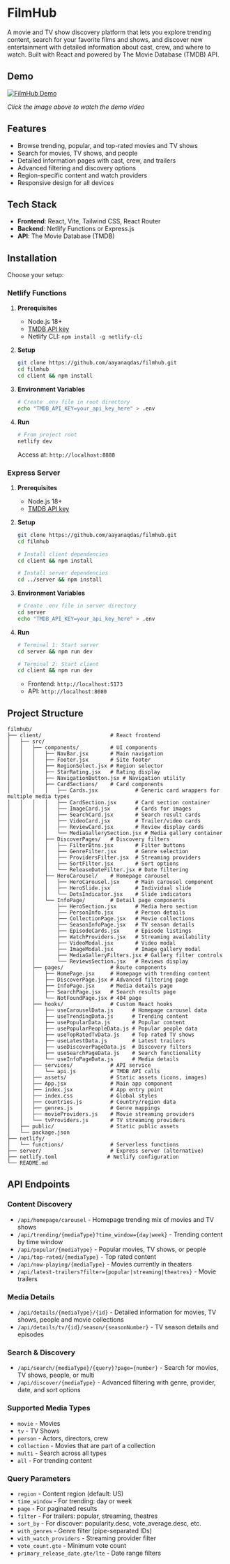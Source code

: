 # FilmHub

A movie and TV show discovery platform that lets you explore trending content, search for your favorite films and shows, and discover new entertainment with detailed information about cast, crew, and where to watch. Built with React and powered by The Movie Database (TMDB) API.

## Demo

[![FilmHub Demo](https://img.youtube.com/vi/-N-hww2Pe_0/0.jpg)](https://youtu.be/-N-hww2Pe_0)

*Click the image above to watch the demo video*

## Features

- Browse trending, popular, and top-rated movies and TV shows
- Search for movies, TV shows, and people
- Detailed information pages with cast, crew, and trailers
- Advanced filtering and discovery options
- Region-specific content and watch providers
- Responsive design for all devices

## Tech Stack

- **Frontend**: React, Vite, Tailwind CSS, React Router
- **Backend**: Netlify Functions or Express.js
- **API**: The Movie Database (TMDB)

## Installation

Choose your setup:

### Netlify Functions

1. **Prerequisites**
   - Node.js 18+
   - [TMDB API key](https://www.themoviedb.org/settings/api)
   - Netlify CLI: `npm install -g netlify-cli`

2. **Setup**
   ```bash
   git clone https://github.com/aayanaqdas/filmhub.git
   cd filmhub
   cd client && npm install
   ```

3. **Environment Variables**
   ```bash
   # Create .env file in root directory
   echo "TMDB_API_KEY=your_api_key_here" > .env
   ```

4. **Run**
   ```bash
   # From project root
   netlify dev
   ```
   Access at: `http://localhost:8888`

### Express Server

1. **Prerequisites**
   - Node.js 18+
   - [TMDB API key](https://www.themoviedb.org/settings/api)

2. **Setup**
   ```bash
   git clone https://github.com/aayanaqdas/filmhub.git
   cd filmhub
   
   # Install client dependencies
   cd client && npm install
   
   # Install server dependencies
   cd ../server && npm install
   ```

3. **Environment Variables**
   ```bash
   # Create .env file in server directory
   cd server
   echo "TMDB_API_KEY=your_api_key_here" > .env
   ```

4. **Run**
   ```bash
   # Terminal 1: Start server
   cd server && npm run dev
   
   # Terminal 2: Start client
   cd client && npm run dev
   ```
   - Frontend: `http://localhost:5173`
   - API: `http://localhost:8080`

## Project Structure

```
filmhub/
├── client/                      # React frontend
│   ├── src/
│   │   ├── components/          # UI components
│   │   │   ├── NavBar.jsx       # Main navigation
│   │   │   ├── Footer.jsx       # Site footer
│   │   │   ├── RegionSelect.jsx # Region selector
│   │   │   ├── StarRating.jsx   # Rating display
│   │   │   ├── NavigationButton.jsx # Navigation utility
│   │   │   ├── CardSections/    # Card components
│   │   │   │   ├── Cards.jsx            # Generic card wrappers for multiple media types
│   │   │   │   ├── CardSection.jsx      # Card section container
│   │   │   │   ├── ImageCard.jsx        # Cards for images
│   │   │   │   ├── SearchCard.jsx       # Search result cards
│   │   │   │   ├── VideoCard.jsx        # Trailer/video cards
│   │   │   │   ├── ReviewCard.jsx       # Review display cards
│   │   │   │   └── MediaGallerySection.jsx # Media gallery container
│   │   │   ├── DiscoverPages/   # Discovery filters
│   │   │   │   ├── FilterBtns.jsx       # Filter buttons
│   │   │   │   ├── GenreFilter.jsx      # Genre selection
│   │   │   │   ├── ProvidersFilter.jsx  # Streaming providers
│   │   │   │   ├── SortFilter.jsx       # Sort options
│   │   │   │   └── ReleaseDateFilter.jsx # Date filtering
│   │   │   ├── HeroCarousel/    # Homepage carousel
│   │   │   │   ├── HeroCarousel.jsx     # Main carousel component
│   │   │   │   ├── HeroSlide.jsx        # Individual slide
│   │   │   │   └── DotsIndicator.jsx    # Slide indicators
│   │   │   └── InfoPage/        # Detail page components
│   │   │       ├── HeroSection.jsx      # Media hero section
│   │   │       ├── PersonInfo.jsx       # Person details
│   │   │       ├── CollectionPage.jsx   # Movie collections
│   │   │       ├── SeasonInfoPage.jsx   # TV season details
│   │   │       ├── EpisodeCards.jsx     # Episode listings
│   │   │       ├── WatchProviders.jsx   # Streaming availability
│   │   │       ├── VideoModal.jsx       # Video modal
│   │   │       ├── ImageModal.jsx       # Image gallery modal
│   │   │       ├── MediaGalleryFilters.jsx # Gallery filter controls
│   │   │       └── ReviewsSection.jsx   # Reviews display
│   │   ├── pages/               # Route components
│   │   │   ├── HomePage.jsx     # Homepage with trending content
│   │   │   ├── DiscoverPage.jsx # Advanced filtering page
│   │   │   ├── InfoPage.jsx     # Media details page
│   │   │   ├── SearchPage.jsx   # Search results page
│   │   │   └── NotFoundPage.jsx # 404 page
│   │   ├── hooks/               # Custom React hooks
│   │   │   ├── useCarouselData.js      # Homepage carousel data
│   │   │   ├── useTrendingData.js      # Trending content
│   │   │   ├── usePopularData.js       # Popular content
│   │   │   ├── usePopularPeopleData.js # Popular people data
│   │   │   ├── useTopRatedTvData.js    # Top rated TV shows
│   │   │   ├── useLatestData.js        # Latest trailers
│   │   │   ├── useDiscoverPageData.js  # Discovery filters
│   │   │   ├── useSearchPageData.js    # Search functionality
│   │   │   └── useInfoPageData.js      # Media details
│   │   ├── services/            # API service
│   │   │   └── api.js           # TMDB API calls
│   │   ├── assets/              # Static assets (icons, images)
│   │   ├── App.jsx              # Main app component
│   │   ├── index.jsx            # App entry point
│   │   ├── index.css            # Global styles
│   │   ├── countries.js         # Country/region data
│   │   ├── genres.js            # Genre mappings
│   │   ├── movieProviders.js    # Movie streaming providers
│   │   └── tvProviders.js       # TV streaming providers
│   ├── public/                  # Static public assets
│   └── package.json
├── netlify/
│   └── functions/               # Serverless functions
├── server/                      # Express server (alternative)
├── netlify.toml                # Netlify configuration
└── README.md
```

## API Endpoints

### Content Discovery
- `/api/homepage/carousel` - Homepage trending mix of movies and TV shows
- `/api/trending/{mediaType}?time_window={day|week}` - Trending content by time window
- `/api/popular/{mediaType}` - Popular movies, TV shows, or people
- `/api/top-rated/{mediaType}` - Top rated content
- `/api/now-playing/{mediaType}` - Movies currently in theaters
- `/api/latest-trailers?filter={popular|streaming|theatres}` - Movie trailers

### Media Details
- `/api/details/{mediaType}/{id}` - Detailed information for movies, TV shows, people and movie collections
- `/api/details/tv/{id}/season/{seasonNumber}` - TV season details and episodes

### Search & Discovery
- `/api/search/{mediaType}/{query}?page={number}` - Search for movies, TV shows, people, or multi
- `/api/discover/{mediaType}` - Advanced filtering with genre, provider, date, and sort options

### Supported Media Types
- `movie` - Movies
- `tv` - TV Shows  
- `person` - Actors, directors, crew
- `collection` - Movies that are part of a collection
- `multi` - Search across all types
- `all` - For trending content

### Query Parameters
- `region` - Content region (default: US)
- `time_window` - For trending: day or week
- `page` - For paginated results
- `filter` - For trailers: popular, streaming, theatres
- `sort_by` - For discover: popularity.desc, vote_average.desc, etc.
- `with_genres` - Genre filter (pipe-separated IDs)
- `with_watch_providers` - Streaming provider filter
- `vote_count.gte` - Minimum vote count
- `primary_release_date.gte/lte` - Date range filters
